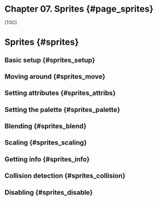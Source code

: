 # Chapter 07. Sprites {#page_sprites}
[TOC]
# Sprites {#sprites}

## Basic setup {#sprites_setup}

## Moving around {#sprites_move}

## Setting attributes {#sprites_attribs}

## Setting the palette {#sprites_palette}

## Blending {#sprites_blend}

## Scaling {#sprites_scaling}

## Getting info {#sprites_info}

## Collision detection {#sprites_collision}

## Disabling {#sprites_disable}
